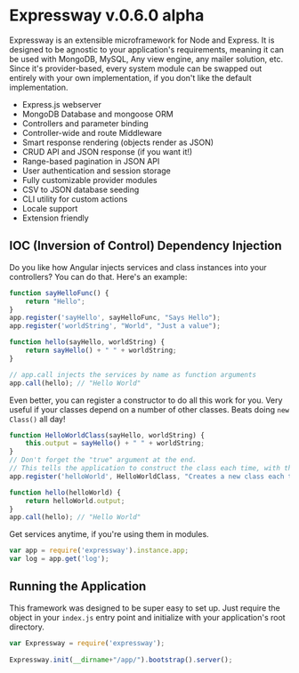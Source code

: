 # Expressway v.0.6.0 alpha

Expressway is an extensible microframework for Node and Express. It is designed to be 
agnostic to your application's requirements, meaning it can be used with MongoDB, MySQL,
Any view engine, any mailer solution, etc. Since it's provider-based, every system module can
be swapped out entirely with your own implementation, if you don't like the default implementation.

- Express.js webserver
- MongoDB Database and mongoose ORM
- Controllers and parameter binding
- Controller-wide and route Middleware
- Smart response rendering (objects render as JSON)
- CRUD API and JSON response (if you want it!)
- Range-based pagination in JSON API
- User authentication and session storage
- Fully customizable provider modules
- CSV to JSON database seeding
- CLI utility for custom actions
- Locale support
- Extension friendly

## IOC (Inversion of Control) Dependency Injection
Do you like how Angular injects services and class instances into your controllers? You can do that. Here's an example:
```javascript
function sayHelloFunc() {
    return "Hello";
}
app.register('sayHello', sayHelloFunc, "Says Hello");
app.register('worldString', "World", "Just a value");

function hello(sayHello, worldString) {
    return sayHello() + " " + worldString;
}

// app.call injects the services by name as function arguments
app.call(hello); // "Hello World"
```

Even better, you can register a constructor to do all this work for you.
Very useful if your classes depend on a number of other classes.
Beats doing `new Class()` all day!
```javascript
function HelloWorldClass(sayHello, worldString) {
    this.output = sayHello() + " " + worldString;
}
// Don't forget the "true" argument at the end.
// This tells the application to construct the class each time, with the injected services.
app.register('helloWorld', HelloWorldClass, "Creates a new class each time the service is called", true);

function hello(helloWorld) {
    return helloWorld.output;
}
app.call(hello); // "Hello World"
```

Get services anytime, if you're using them in modules.
```javascript
var app = require('expressway').instance.app;
var log = app.get('log');
```

## Running the Application

This framework was designed to be super easy to set up. Just require the object in your `index.js` 
entry point and initialize with your application's root directory.

```javascript
var Expressway = require('expressway');
 
Expressway.init(__dirname+"/app/").bootstrap().server();
```